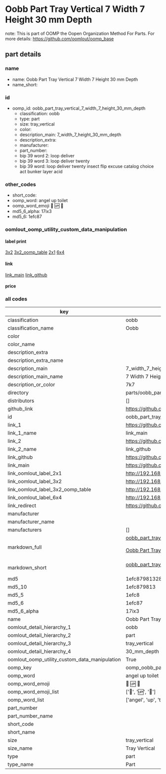 # Oobb Part Tray Vertical 7 Width 7 Height 30 mm Depth  

note: This is part of OOMP the Oopen Organization Method For Parts. For more details: https://github.com/oomlout/oomp_base

##  part details
  







### name
* name: Oobb Part Tray Vertical 7 Width 7 Height 30 mm Depth
* name_short: 
### id
* oomp_id: oobb_part_tray_vertical_7_width_7_height_30_mm_depth
  * classification: oobb
  * type: part
  * size: tray_vertical
  * color: 
  * description_main: 7_width_7_height_30_mm_depth
  * description_extra: 
  * manufacturer: 
  * part_number: 
  * bip 39 word 2: loop deliver
  * bip 39 word 3: loop deliver twenty
  * bip 39 word: loop deliver twenty insect flip excuse catalog choice act bunker layer acid

### other_codes
* short_code: 
* oomp_word: angel up toilet
* oomp_word_emoji :angel: :up: :toilet:
* md5_6_alpha: 17ix3
* md5_6: 1efc87






### oomlout_oomp_utility_custom_data_manipulation
#### label print
[3x2](http://192.168.1.245:1112/?label=oomp%2017ix3)
[3x2_oomp_table](http://192.168.1.108:1112/?label=oomp%2017ix3)
[2x1](http://192.168.1.242:1112/?label=oomp%2017ix3)
[6x4](http://192.168.1.55:1112/?label=oomp%2017ix3)    

#### link

[link_main](https://github.com/oomlout/oomlout_oomp_version_1_messy/tree/main/parts/oobb_part_tray_vertical_7_width_7_height_30_mm_depth) [link_github](https://github.com/oomlout/oomlout_oomp_version_1_messy/tree/main/parts/oobb_part_tray_vertical_7_width_7_height_30_mm_depth)                             

#### price







### all codes 
| key | value |  
| --- | --- |  
| classification | oobb |  
| classification_name | Oobb |  
| color |  |  
| color_name |  |  
| description_extra |  |  
| description_extra_name |  |  
| description_main | 7_width_7_height_30_mm_depth |  
| description_main_name | 7 Width 7 Height 30 mm Depth |  
| description_or_color | 7k7 |  
| directory | parts/oobb_part_tray_vertical_7_width_7_height_30_mm_depth |  
| distributors | [] |  
| github_link | https://github.com/oomlout/oomlout_oomp_part_src/tree/main/parts/oobb_part_tray_vertical_7_width_7_height_30_mm_depth |  
| id | oobb_part_tray_vertical_7_width_7_height_30_mm_depth |  
| link_1 | https://github.com/oomlout/oomlout_oomp_version_1_messy/tree/main/parts/oobb_part_tray_vertical_7_width_7_height_30_mm_depth |  
| link_1_name | link_main |  
| link_2 | https://github.com/oomlout/oomlout_oomp_version_1_messy/tree/main/parts/oobb_part_tray_vertical_7_width_7_height_30_mm_depth |  
| link_2_name | link_github |  
| link_github | https://github.com/oomlout/oomlout_oomp_version_1_messy/tree/main/parts/oobb_part_tray_vertical_7_width_7_height_30_mm_depth |  
| link_main | https://github.com/oomlout/oomlout_oomp_version_1_messy/tree/main/parts/oobb_part_tray_vertical_7_width_7_height_30_mm_depth |  
| link_oomlout_label_2x1 | http://192.168.1.242:1112/?label=oomp%2017ix3 |  
| link_oomlout_label_3x2 | http://192.168.1.245:1112/?label=oomp%2017ix3 |  
| link_oomlout_label_3x2_oomp_table | http://192.168.1.108:1112/?label=oomp%2017ix3 |  
| link_oomlout_label_6x4 | http://192.168.1.55:1112/?label=oomp%2017ix3 |  
| link_redirect | https://github.com/oomlout/oomlout_oomp_version_1_messy/tree/main/parts/oobb_part_tray_vertical_7_width_7_height_30_mm_depth |  
| manufacturer |  |  
| manufacturer_name |  |  
| manufacturers | [] |  
| markdown_full | [oobb_part_tray_vertical_7_width_7_height_30_mm_depth](none)<br>[](none)<br>[Oobb Part Tray Vertical 7 Width 7 Height 30 Mm Depth](none)<br><br> |  
| markdown_short | [oobb_part_tray_vertical_7_width_7_height_30_mm_depth](none)<br><br> |  
| md5 | 1efc87981328247d3c2c8751d64e841f |  
| md5_10 | 1efc879813 |  
| md5_5 | 1efc8 |  
| md5_6 | 1efc87 |  
| md5_6_alpha | 17ix3 |  
| name | Oobb Part Tray Vertical 7 Width 7 Height 30 mm Depth |  
| oomlout_detail_hierarchy_1 | oobb |  
| oomlout_detail_hierarchy_2 | part |  
| oomlout_detail_hierarchy_3 | tray_vertical |  
| oomlout_detail_hierarchy_4 | 30_mm_depth |  
| oomlout_oomp_utility_custom_data_manipulation | True |  
| oomp_key | oomp_oobb_part_tray_vertical_7_width_7_height_30_mm_depth |  
| oomp_word | angel up toilet |  
| oomp_word_emoji | :angel: :up: :toilet: |  
| oomp_word_emoji_list | [':angel:', ':up:', ':toilet:'] |  
| oomp_word_list | ['angel', 'up', 'toilet'] |  
| part_number |  |  
| part_number_name |  |  
| short_code |  |  
| short_name |  |  
| size | tray_vertical |  
| size_name | Tray Vertical |  
| type | part |  
| type_name | Part |  
